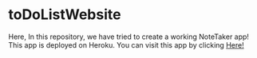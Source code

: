 # toDoListWebsite
Here, In this repository, we have tried to create a working NoteTaker app!
<br>
This app is deployed on Heroku. You can visit this app by clicking <a href="https://glacial-refuge-24169.herokuapp.com/">Here!</a>